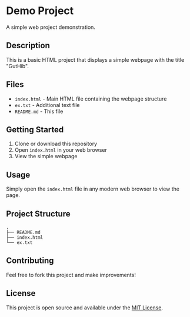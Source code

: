 # Demo Project

A simple web project demonstration.

## Description

This is a basic HTML project that displays a simple webpage with the title "GutHib".

## Files

- `index.html` - Main HTML file containing the webpage structure
- `ex.txt` - Additional text file
- `README.md` - This file

## Getting Started

1. Clone or download this repository
2. Open `index.html` in your web browser
3. View the simple webpage

## Usage

Simply open the `index.html` file in any modern web browser to view the page.

## Project Structure

```
.
├── README.md
├── index.html
└── ex.txt
```

## Contributing

Feel free to fork this project and make improvements!

## License

This project is open source and available under the [MIT License](LICENSE).
